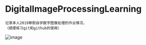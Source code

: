 # DigitalImageProcessingLearning
    记录本人2019寒假自学数字图像处理的作业情况，
    （顺便练习git和github的使用） 
   ![image](https://github.com/qq849012418/DigitalImageProcessingLearning/blob/master/image/newlogo.png)
